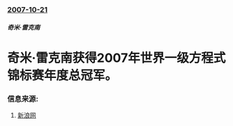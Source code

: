 ### [2007-10-21](/news/2007/10/21/index.md)

##### 奇米·雷克南
# 奇米·雷克南获得2007年世界一级方程式锦标赛年度总冠军。




### 信息来源:

1. [新浪网](http://sports.sina.com.cn/f1/2007-10-22/01333239614.shtml)
